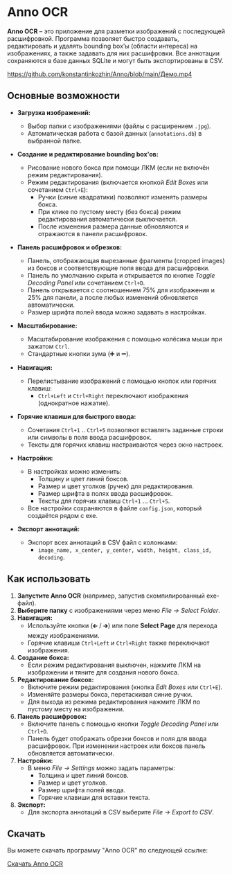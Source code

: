 # Anno OCR

**Anno OCR** – это приложение для разметки изображений с последующей расшифровкой. Программа позволяет быстро создавать, редактировать и удалять bounding box’ы (области интереса) на изображениях, а также задавать для них расшифровки. Все аннотации сохраняются в базе данных SQLite и могут быть экспортированы в CSV.

https://github.com/konstantinkozhin/Anno/blob/main/Демо.mp4

## Основные возможности

- **Загрузка изображений:**
  - Выбор папки с изображениями (файлы с расширением `.jpg`).
  - Автоматическая работа с базой данных (`annotations.db`) в выбранной папке.

- **Создание и редактирование bounding box’ов:**
  - Рисование нового бокса при помощи ЛКМ (если не включён режим редактирования).
  - Режим редактирования (включается кнопкой *Edit Boxes* или сочетанием `Ctrl+E`):
    - Ручки (синие квадратики) позволяют изменять размеры бокса.
    - При клике по пустому месту (без бокса) режим редактирования автоматически выключается.
    - После изменения размера данные обновляются и отражаются в панели расшифровок.

- **Панель расшифровок и обрезков:**
  - Панель, отображающая вырезанные фрагменты (cropped images) из боксов и соответствующие поля ввода для расшифровки.
  - Панель по умолчанию скрыта и открывается по кнопке *Toggle Decoding Panel* или сочетанием `Ctrl+D`.
  - Панель открывается с соотношением 75% для изображения и 25% для панели, а после любых изменений обновляется автоматически.
  - Размер шрифта полей ввода можно задавать в настройках.

- **Масштабирование:**
  - Масштабирование изображения с помощью колёсика мыши при зажатом `Ctrl`.
  - Стандартные кнопки зума (➕ и ➖).

- **Навигация:**
  - Перелистывание изображений с помощью кнопок или горячих клавиш:
    - `Ctrl+Left` и `Ctrl+Right` переключают изображения (однократное нажатие).

- **Горячие клавиши для быстрого ввода:**
  - Сочетания `Ctrl+1` .. `Ctrl+5` позволяют вставлять заданные строки или символы в поля ввода расшифровок.
  - Тексты для горячих клавиш настраиваются через окно настроек.

- **Настройки:**
  - В настройках можно изменить:
    - Толщину и цвет линий боксов.
    - Размер и цвет уголков (ручек) для редактирования.
    - Размер шрифта в полях ввода расшифровок.
    - Тексты для горячих клавиш `Ctrl+1` … `Ctrl+5`.
  - Все настройки сохраняются в файле `config.json`, который создаётся рядом с exe.

- **Экспорт аннотаций:**
  - Экспорт всех аннотаций в CSV файл с колонками:
    - `image_name, x_center, y_center, width, height, class_id, decoding`.

## Как использовать

1. **Запустите Anno OCR** (например, запустив скомпилированный exe-файл).
2. **Выберите папку** с изображениями через меню *File → Select Folder*.
3. **Навигация:**  
   - Используйте кнопки (🡰 / 🡲) или поле **Select Page** для перехода между изображениями.
   - Горячие клавиши `Ctrl+Left` и `Ctrl+Right` также переключают изображения.
4. **Создание бокса:**  
   - Если режим редактирования выключен, нажмите ЛКМ на изображении и тяните для создания нового бокса.
5. **Редактирование боксов:**  
   - Включите режим редактирования (кнопка *Edit Boxes* или `Ctrl+E`).
   - Изменяйте размеры бокса, перетаскивая синие ручки.  
   - Для выхода из режима редактирования нажмите ЛКМ по пустому месту на изображении.
6. **Панель расшифровок:**  
   - Включите панель с помощью кнопки *Toggle Decoding Panel* или `Ctrl+D`.
   - Панель будет отображать обрезки боксов и поля для ввода расшифровок. При изменении настроек или боксов панель обновляется автоматически.
7. **Настройки:**  
   - В меню *File → Settings* можно задать параметры:
     - Толщина и цвет линий боксов.
     - Размер и цвет уголков.
     - Размер шрифта полей ввода.
     - Горячие клавиши для вставки текста.
8. **Экспорт:**  
   - Для экспорта аннотаций в CSV выберите *File → Export to CSV*.


## Скачать

Вы можете скачать программу "Anno OCR" по следующей ссылке:

[Скачать Anno OCR](https://drive.google.com/drive/folders/1K4D0LPNx1idc5h0YMJ1rPYqewmyKZC39?usp=drive_link)
